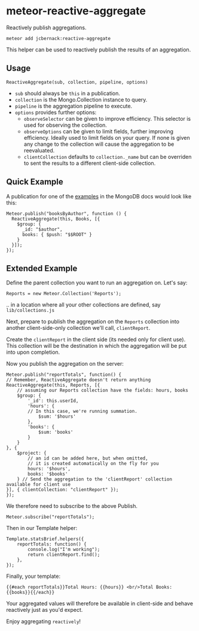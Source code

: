 # meteor-reactive-aggregate

Reactively publish aggregations.

    meteor add jcbernack:reactive-aggregate

This helper can be used to reactively publish the results of an aggregation.

## Usage
    ReactiveAggregate(sub, collection, pipeline, options)

- `sub` should always be `this` in a publication.
- `collection` is the Mongo.Collection instance to query.
- `pipeline` is the aggregation pipeline to execute.
- `options` provides further options:
  - `observeSelector` can be given to improve efficiency. This selector is used for observing the collection.
  - `observeOptions` can be given to limit fields, further improving efficiency. Ideally used to limit fields on your query.
  If none is given any change to the collection will cause the aggregation to be reevaluated.
  - `clientCollection` defaults to `collection._name` but can be overriden to sent the results
  to a different client-side collection. 

## Quick Example

A publication for one of the
[examples](https://docs.mongodb.org/v3.0/reference/operator/aggregation/group/#group-documents-by-author)
in the MongoDB docs would look like this:

    Meteor.publish("booksByAuthor", function () {
      ReactiveAggregate(this, Books, [{
        $group: {
          _id: "$author",
          books: { $push: "$$ROOT" }
        }
      }]);
    });

## Extended Example

Define the parent collection you want to run an aggregation on. Let's say:

`Reports = new Meteor.Collection('Reports');`

.. in a location where all your other collections are defined, say `lib/collections.js`

Next, prepare to publish the aggregation on the `Reports` collection into another client-side-only collection we'll call, `clientReport`.

Create the `clientReport` in the client side (its needed only for client use). This  collection will be the destination in which the aggregation will be put into upon completion.

Now you publish the aggregation on the server:

    Meteor.publish("reportTotals", function() {
    // Remember, ReactiveAggregate doesn't return anything
    ReactiveAggregate(this, Reports, [{
        // assuming our Reports collection have the fields: hours, books
        $group: {
            '_id': this.userId,
            'hours': {
            // In this case, we're running summation. 
                $sum: '$hours'
            },
            'books': {
                $sum: 'books'
            }
        }
    }, {
        $project: {
        	// an id can be added here, but when omitted, 
            // it is created automatically on the fly for you
            hours: '$hours',
            books: '$books'
        } // Send the aggregation to the 'clientReport' collection available for client use
    }], { clientCollection: "clientReport" });
    });
    
We therefore need to subscribe to the above Publish.

`Meteor.subscribe("reportTotals");`

Then in our Template helper:

    Template.statsBrief.helpers({
        reportTotals: function() {
            console.log("I'm working");
            return clientReport.find();
        },
    });

Finally, your template:

    {{#each reportTotals}}Total Hours: {{hours}} <br/>Total Books: {{books}}{{/each}}

Your aggregated values will therefore be available in client-side and behave reactively just as you'd expect.

Enjoy aggregating `reactively`!
